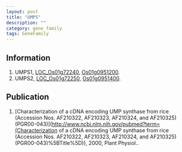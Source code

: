 ```yaml
---
layout: post
title: "UMPS"
description: ""
category: gene family
tags: GeneFamily
---
```


## Information
1. UMPS1, [LOC_Os01g72240](http://rice.plantbiology.msu.edu/cgi-bin/ORF_infopage.cgi?orf=LOC_Os01g72240), [Os01g0951200](http://rapdb.dna.affrc.go.jp/viewer/gbrowse_details/irgsp1?name=Os01g0951200).
2. UMPS2, [LOC_Os01g72250](http://rice.plantbiology.msu.edu/cgi-bin/ORF_infopage.cgi?orf=LOC_Os01g72250), [Os01g0951400](http://rapdb.dna.affrc.go.jp/viewer/gbrowse_details/irgsp1?name=Os01g0951400).

## Publication
1. [Characterization of a cDNA encoding UMP synthase from rice (Accession Nos. AF210322, AF210323, AF210324, and AF210325) (PGR00-043)](http://www.ncbi.nlm.nih.gov/pubmed?term=(Characterization of a cDNA encoding UMP synthase from rice (Accession Nos. AF210322, AF210323, AF210324, and AF210325) (PGR00-043)%5BTitle%5D)), 2000, Plant Physiol..


